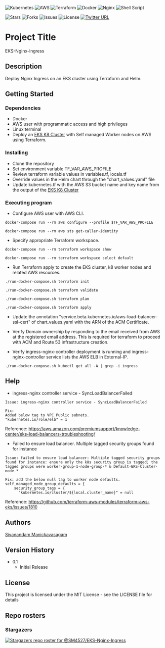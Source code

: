 <p align="center">

![Kubernetes](https://img.shields.io/badge/kubernetes-%23326ce5.svg?style=for-the-badge&logo=kubernetes&logoColor=white) ![AWS](https://img.shields.io/badge/AWS-%23FF9900.svg?style=for-the-badge&logo=amazon-aws&logoColor=white) ![Terraform](https://img.shields.io/badge/terraform-%235835CC.svg?style=for-the-badge&logo=terraform&logoColor=white) ![Docker](https://img.shields.io/badge/docker-%230db7ed.svg?style=for-the-badge&logo=docker&logoColor=white) ![Nginx](https://img.shields.io/badge/nginx-%23009639.svg?style=for-the-badge&logo=nginx&logoColor=white) ![Shell Script](https://img.shields.io/badge/shell_script-%23121011.svg?style=for-the-badge&logo=gnu-bash&logoColor=white)

![Stars](https://img.shields.io/github/stars/SM4527/EKS-Nginx-Ingress?style=for-the-badge) ![Forks](https://img.shields.io/github/forks/SM4527/EKS-Nginx-Ingress?style=for-the-badge) ![Issues](https://img.shields.io/github/issues/SM4527/EKS-Nginx-Ingress?style=for-the-badge) ![License](https://img.shields.io/github/license/SM4527/EKS-Nginx-Ingress?style=for-the-badge) [![Twitter URL](https://img.shields.io/twitter/url/https/twitter.com/Tamizhan99.svg?style=for-the-badge&label=Follow%20%40Tamizhan99)](https://twitter.com/Tamizhan99) 

</p>

# Project Title

EKS-Nginx-Ingress

## Description

Deploy Nginx Ingress on an EKS cluster using Terraform and Helm.

## Getting Started

### Dependencies

* Docker
* AWS user with programmatic access and high privileges 
* Linux terminal
* Deploy an [EKS K8 Cluster](https://github.com/SM4527/EKS-Terraform) with Self managed Worker nodes on AWS using Terraform.

### Installing

* Clone the repository
* Set environment variable TF_VAR_AWS_PROFILE
* Review terraform variable values in variables.tf, locals.tf
* Override values in the Helm chart through the "chart_values.yaml" file
* Update kubernetes.tf with the AWS S3 bucket name and key name from the output of the [EKS K8 Cluster](https://github.com/SM4527/EKS-Terraform/blob/master/outputs.tf)

### Executing program

* Configure AWS user with AWS CLI.

```
docker-compose run --rm aws configure --profile $TF_VAR_AWS_PROFILE

docker-compose run --rm aws sts get-caller-identity
```

* Specify appropriate Terraform workspace.

```
docker-compose run --rm terraform workspace show

docker-compose run --rm terraform workspace select default
```

* Run Terraform apply to create the EKS cluster, k8 worker nodes and related AWS resources.

```
./run-docker-compose.sh terraform init

./run-docker-compose.sh terraform validate

./run-docker-compose.sh terraform plan

./run-docker-compose.sh terraform apply
```

* Update the annotation "service.beta.kubernetes.io/aws-load-balancer-ssl-cert" of chart_values.yaml with the ARN of the ACM Certificate.

* Verify Domain ownership by responding to the email received from AWS at the registered email address. This is required for terraform to proceed with ACM and Route 53 infrastructure creation.

* Verify ingress-nginx-controller deployment is running and ingress-nginx-controller service lists the AWS ELB in External-IP.

```
./run-docker-compose.sh kubectl get all -A | grep -i ingress
```

## Help

* ingress-nginx controller service - SyncLoadBalancerFailed

```
Issue: ingress-nginx controller service - SyncLoadBalancerFailed

Fix:
Added below tag to VPC Public subnets.
"kubernetes.io/role/elb" = 1
```

Reference: https://aws.amazon.com/premiumsupport/knowledge-center/eks-load-balancers-troubleshooting/

* Failed to ensure load balancer. Multiple tagged security groups found for instance

```
Issue: failed to ensure load balancer: Multiple tagged security groups found for instance: ensure only the k8s security group is tagged; the tagged groups were worker-group-1-node-group-* & Default-EKS-Cluster-node-*

Fix: add the below null tag to worker node defaults.
self_managed_node_group_defaults = {
    security_group_tags = {
      "kubernetes.io/cluster/${local.cluster_name}" = null
```

Reference: https://github.com/terraform-aws-modules/terraform-aws-eks/issues/1810

## Authors

[Sivanandam Manickavasagam](https://www.linkedin.com/in/sivanandammanickavasagam)

## Version History

* 0.1
    * Initial Release

## License

This project is licensed under the MIT License - see the LICENSE file for details

## Repo rosters

### Stargazers

[![Stargazers repo roster for @SM4527/EKS-Nginx-Ingress](https://reporoster.com/stars/dark/SM4527/EKS-Nginx-Ingress)](https://github.com/SM4527/EKS-Nginx-Ingress/stargazers)

